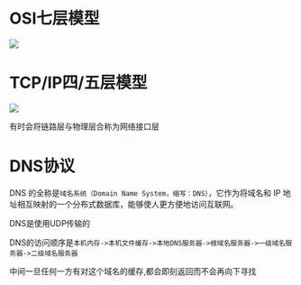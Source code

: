 # OSI七层模型

![](http://imageblog.boyn.top/202002021132_898.png)

# TCP/IP四/五层模型

![](http://imageblog.boyn.top/202002021132_634.png)

有时会将链路层与物理层合称为网络接口层

# DNS协议

 DNS 的全称是`域名系统（Domain Name System，缩写：DNS）`，它作为将域名和 IP 地址相互映射的一个分布式数据库，能够使人更方便地访问互联网。 

DNS是使用UDP传输的

DNS的访问顺序是`本机内存->本机文件缓存->本地DNS服务器->根域名服务器->一级域名服务器->二级域名服务器`

中间一旦任何一方有对这个域名的缓存,都会即刻返回而不会再向下寻找